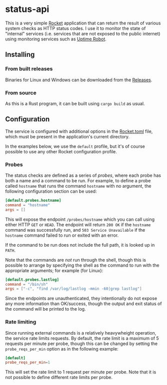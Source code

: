 # status-api

This is a very simple [Rocket](https://rocket.rs) application that can return the
result of various system checks as HTTP status codes. I use it to monitor the
state of "internal" services (i.e. services that are not exposed to the public
internet) using monitoring services such as [Uptime Robot](https://uptimerobot.com).

## Installing

### From built releases

Binaries for Linux and Windows can be downloaded from the [Releases](releases).

### From source

As this is a Rust program, it can be built using `cargo build` as usual.

## Configuration

The service is configured with additional options in the [Rocket.toml](https://rocket.rs/v0.5-rc/guide/configuration/)
file, which must be present in the application's current directory.

In the examples below, we use the `default` profile, but it's of course possible
to use any other Rocket configuration profile.

### Probes


The status checks are defined as a series of _probes_, where each probe has both
a name and a command to be run. For example, to define a probe called `hostname`
that runs the command `hostname` with no argument, the following configuration
section can be used:

```toml
[default.probes.hostname]
command = "hostname"
args = []
```

This will expose the endpoint `/probes/hostname` which you can call using
either HTTP `GET` or `HEAD`. The endpoint will return `200 OK` if the `hostname`
command was successfully run, and `503 Service Unavailable` if the `hostname`
command failed to run or exited with an error.

If the command to be run does not include the full path, it is looked up in
`PATH`.

Note that the commands are _not_ run through the shell, though this is possible
to arrange by specifying the shell as the command to run with the appropriate
arguments; for example (for Linux):

```toml
[default.probes.lastlog]
command = "/bin/sh"
args = ["-c", "find /var/log/lastlog -mmin -60|grep lastlog"]
```

Since the endpoints are unauthenticated, they intentionally do not expose any
more information than OK/success, though the output and exit status of the command
will be printed to the log.

### Rate limiting

Since running external commands is a relatively heavywheight operation, the service rate limits requests. By default, the rate limit is a maximum of 5 requests per minute per probe, though this can be changed by setting the `probe_reqs_per_min` option
as in the following example:

```toml
[default]
probe_reqs_per_min=1
```

This will set the rate limit to 1 request per minute per probe.
Note that it is not possible to define different rate limits per probe.
